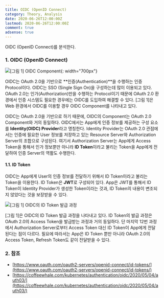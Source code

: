 ```yaml
---
title: OIDC (OpenID Connect)
category: Theory, Analysis
date: 2020-06-26T12:00:00Z
lastmod: 2020-06-26T12:00:00Z
comment: true
adsense: true
---
```


OIDC (OpenID Connect)를 분석한다.

### 1. OIDC (OpenID Connect)

![[그림 1] OIDC Component]({{site.baseurl}}/images/theory_analysis/OAuth_2.0/ID_Password_Auth.PNG){: width="700px"}

OIDC는 OAuth 2.0을 기반으로 **인증(Authentication)**을 수행하는 인증 Protocol이다. OIDC는 SSO (Single Sign On)을 구성하는데 많이 이용되고 있다. OAuth 2.0는 인가(Authorization)만을 수행하는 Protocol이기 때문에 OAuth 2.0 환경에서 인증 시스템도 필요한 경우에는 OIDC를 도입하여 해결할 수 있다. [그림 1]은 Web 환경에서 OIDC를 이용할 경우 OIDC Component를 나타내고 있다.

OIDC는 OAuth 2.0을 기반으로 하기 때문에, OIDC의 Component는 OAuth 2.0 Component와 거의 동일하다. OIDC에서는 App에게 인증 정보를 제공하는 구성 요소를 **Identity(OIDC) Provider**라고 명칭한다. Identity Provider는 OAuth 2.0 관점에서는 인증에 필요한 User 정보를 저장하고 있는 Resource Server와 Authorization Server의 조합으로 구성된다. 여기서 Authorization Server는 App에게 Access Token을 통해서 인가 정보뿐만 아니라 **ID Token**이라고 불리는 Token을 App에게 전달하여 인증 Server의 역활도 수행한다.

#### 1.1. ID Token

OIDC는 App에게 User의 인증 정보를 전달하기 위해서 ID Token이라고 불리는 Token을 이용한다. ID Token은 **JWT**로 구성되어 있다. App은 JWT를 통해서 ID Token이 Identity Provider가 생성한 Token이라는 것과, ID Token의 내용이 변조되지 않았다는 것을 보장받을 수 있다.

![[그림 1] OIDC의 ID Token 발급 과정]({{site.baseurl}}/images/theory_analysis/OIDC/OIDC_ID_Token_Flow.PNG)

[그림 1]은 OIDC의 ID Token 발급 과정을 나타내고 있다. ID Token의 발급 과정은 OAuth 2.0의 Access Token을 발급받는 과정과 거의 동일하다. 단 마지막 12번 과정에서 Authorization Server로부터 Access Token 대신 ID Token이 App에게 전달된다는 점이 다르다. 필요에 따라서는 App은 ID Token 뿐만 아니라 OAuth 2.0의 Access Token, Refresh Token도 같이 전달받을 수 있다.

### 2. 참조

* [https://www.oauth.com/oauth2-servers/openid-connect/id-tokens/](https://www.oauth.com/oauth2-servers/openid-connect/id-tokens/)
* [https://coffeewhale.com/kubernetes/authentication/oidc/2020/05/04/auth03/](https://coffeewhale.com/kubernetes/authentication/oidc/2020/05/04/auth03/)
